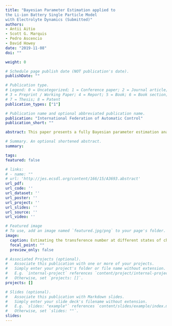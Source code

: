 ```yaml
---
title: "Bayesian Parameter Estimation applied to
the Li-ion Battery Single Particle Model
with Electrolyte Dynamics (Submitted)"
authors:
- Antii Aitio
- Scott G. Marquis
- Pedro Ascencio
- David Howey
date: "2019-11-08"
doi: ""

weight: 0

# Schedule page publish date (NOT publication's date).
publishDate: ""

# Publication type.
# Legend: 0 = Uncategorized; 1 = Conference paper; 2 = Journal article;
# 3 = Preprint / Working Paper; 4 = Report; 5 = Book; 6 = Book section;
# 7 = Thesis; 8 = Patent
publication_types: ["1"]

# Publication name and optional abbreviated publication name.
publication: "International Federation of Automatic Control"
publication_short: ""

abstract: This paper presents a fully Bayesian parameter estimation analysis for a type of lithium-ion batteries model, to determine the uniqueness, evaluate the sensitivity and quantify uncertainty of the model parameters with respect to an input-output prediction-estimation problem. The analysis considers a highly accurate single particle model with electrolyte dynamics, rigorously derived from an asymptotic analysis including electrode-average terms. The Bayesian approach used allows addressing multi-modal target distributions which enable a global analysis of the parameter space under non-restrictive scenarios. The analysis focuses on the identification problem under a set of discrete local states of charge in comparison with a continuous excursion of it. The performance of the methodology proposed is evaluated using synthetic data from multiple numerical simulations under diverse types of current excitations.

# Summary. An optional shortened abstract.
summary:

tags:
featured: false

# links:
# - name: ""
# url: 'http://jes.ecsdl.org/content/166/15/A3693.abstract'
url_pdf:
url_code: ''
url_dataset: ''
url_poster: ''
url_project: ''
url_slides: ''
url_source: ''
url_video: ''

# Featured image
# To use, add an image named `featured.jpg/png` to your page's folder.
image:
  caption: Estimating the transference number at different states of charge.
  focal_point: ""
  preview_only: false

# Associated Projects (optional).
#   Associate this publication with one or more of your projects.
#   Simply enter your project's folder or file name without extension.
#   E.g. `internal-project` references `content/project/internal-project/index.md`.
#   Otherwise, set `projects: []`.
projects: []

# Slides (optional).
#   Associate this publication with Markdown slides.
#   Simply enter your slide deck's filename without extension.
#   E.g. `slides: "example"` references `content/slides/example/index.md`.
#   Otherwise, set `slides: ""`.
slides:
---
```

